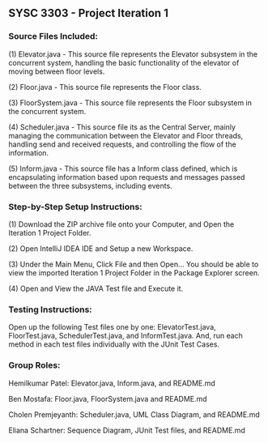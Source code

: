 ##  SYSC 3303 - Project Iteration 1

### Source Files Included:

(1) Elevator.java - This source file represents the Elevator subsystem in the concurrent system, handling the basic functionality of the elevator of moving between floor levels.

(2) Floor.java - This source file represents the Floor class.

(3) FloorSystem.java - This source file represents the Floor subsystem in the concurrent system.

(4) Scheduler.java - This source file its as the Central Server, mainly managing the communication between the Elevator and Floor threads, handling send and received requests, and controlling the flow of the information.

(5) Inform.java - This source file has a Inform class defined, which is encapsulating information based upon requests and messages passed between the three subsystems, including events.


### Step-by-Step Setup Instructions:

(1) Download the ZIP archive file onto your Computer, and Open the Iteration 1 Project Folder. 

(2) Open IntelliJ IDEA IDE and Setup a new Workspace. 

(3) Under the Main Menu, Click File and then Open… You should be able to view the imported Iteration 1 Project Folder in the Package Explorer screen.

(4) Open and View the JAVA Test file and Execute it.


### Testing Instructions:

Open up the following Test files one by one: ElevatorTest.java, FloorTest.java, SchedulerTest.java, and InformTest.java. And, run each method in each test files individually with the JUnit Test Cases.


### Group Roles:

Hemilkumar Patel: Elevator.java, Inform.java, and README.md

Ben Mostafa: Floor.java, FloorSystem.java and README.md

Cholen Premjeyanth: Scheduler.java, UML Class Diagram, and README.md

Eliana Schartner: Sequence Diagram, JUnit Test files, and README.md
